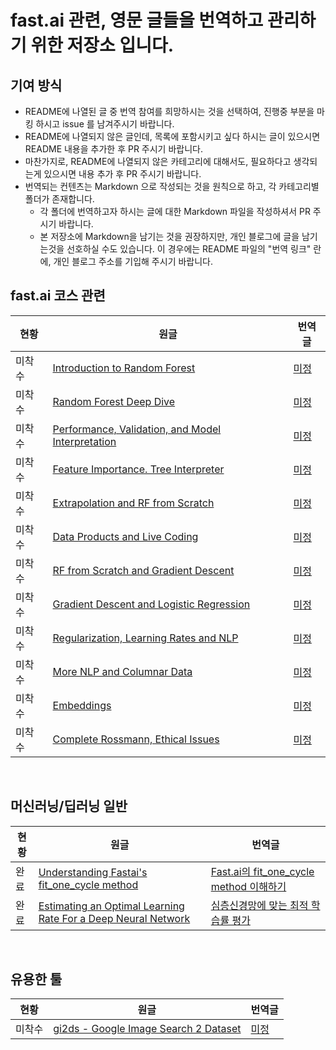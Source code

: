 # fast.ai 관련, 영문 글들을 번역하고 관리하기 위한 저장소 입니다.

## 기여 방식

- README에 나열된 글 중 번역 참여를 희망하시는 것을 선택하여, 진행중 부분을 마킹 하시고 issue 를 남겨주시기 바랍니다.
- README에 나열되지 않은 글인데, 목록에 포함시키고 싶다 하시는 글이 있으시면 README 내용을 추가한 후 PR 주시기 바랍니다.
- 마찬가지로, README에 나열되지 않은 카테고리에 대해서도, 필요하다고 생각되는게 있으시면 내용 추가 후 PR 주시기 바랍니다.
- 번역되는 컨텐츠는 Markdown 으로 작성되는 것을 원칙으로 하고, 각 카테고리별 폴더가 존재합니다.
  - 각 폴더에 번역하고자 하시는 글에 대한 Markdown 파일을 작성하셔서 PR 주시기 바랍니다.
  - 본 저장소에 Markdown을 남기는 것을 권장하지만, 개인 블로그에 글을 남기는것을 선호하실 수도 있습니다. 이 경우에는 README 파일의 "번역 링크" 란에, 개인 블로그 주소를 기입해 주시기 바랍니다.

## fast.ai 코스 관련

| 현황 | 원글 | 번역글 | 
| ---- | ------- | ------- |
| 미착수 |[Introduction to Random Forest](https://medium.com/@hiromi_suenaga/machine-learning-1-lesson-1-84a1dc2b5236)|[미정]()|
| 미착수 |[Random Forest Deep Dive](https://medium.com/@hiromi_suenaga/machine-learning-1-lesson-2-d9aebd7dd0b0)|[미정]()|
| 미착수 |[Performance, Validation, and Model Interpretation](https://medium.com/@hiromi_suenaga/machine-learning-1-lesson-3-fa4065d8cb1e)|[미정]()|
| 미착수 |[Feature Importance. Tree Interpreter](https://medium.com/@hiromi_suenaga/machine-learning-1-lesson-4-a536f333b20d)|[미정]()|
| 미착수 |[Extrapolation and RF from Scratch](https://medium.com/@hiromi_suenaga/machine-learning-1-lesson-5-df45f0c99618)|[미정]()|
| 미착수 |[Data Products and Live Coding](https://medium.com/@hiromi_suenaga/machine-learning-1-lesson-6-14bbb8180d49)|[미정]()|
| 미착수 |[RF from Scratch and Gradient Descent](https://medium.com/@hiromi_suenaga/machine-learning-1-lesson-7-69c50bc5e9af)|[미정]()|
| 미착수 |[Gradient Descent and Logistic Regression](https://medium.com/@hiromi_suenaga/machine-learning-1-lesson-8-fa1a87064a53)|[미정]()|
| 미착수 |[Regularization, Learning Rates and NLP](https://medium.com/@hiromi_suenaga/machine-learning-1-lesson-9-689bbc828fd2)|[미정]()|
| 미착수 |[More NLP and Columnar Data](https://medium.com/@hiromi_suenaga/machine-learning-1-lesson-10-6ff502b2db45)|[미정]()|
| 미착수 |[Embeddings](https://medium.com/@hiromi_suenaga/machine-learning-1-lesson-11-7564c3c18bbb)|[미정]()|
| 미착수 |[Complete Rossmann, Ethical Issues](https://medium.com/@hiromi_suenaga/machine-learning-1-lesson-12-6c2512e005a3)|[미정]()|
<br>

## 머신러닝/딥러닝 일반

| 현황 | 원글 | 번역글 | 
| -- | ------- | ------- |
| 완료 | [Understanding Fastai's fit_one_cycle method](https://iconof.com/1cycle-learning-rate-policy/) | [Fast.ai의 fit_one_cycle method 이해하기](https://github.com/jehyunlee/texts/blob/master/1cycle-learning-rate-policy/text.md)|
| 완료 | [Estimating an Optimal Learning Rate For a Deep Neural Network](https://towardsdatascience.com/estimating-optimal-learning-rate-for-a-deep-neural-network-ce32f2556ce0) | [심층신경망에 맞는 최적 학습률 평가](https://github.com/jehyunlee/texts/blob/master/estimating_an_optimal_learning_rate_for_a_deep_neural_network/text.md)|
<br>

## 유용한 툴

| 현황 | 원글 | 번역글 |  
| -- | ------- | ------- |
| 미착수 | [gi2ds - Google Image Search 2 Dataset](https://github.com/toffebjorkskog/ml-tools/blob/master/gi2ds.md) | [미정]() |
